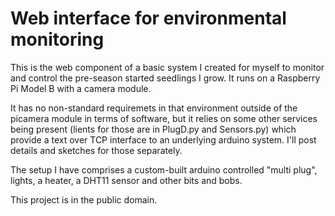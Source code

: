 # Web interface for environmental monitoring

This is the web component of a basic system I created for myself to
monitor and control the pre-season started seedlings I grow. It runs
on a Raspberry Pi Model B with a camera module.

It has no non-standard requiremets in that environment outside of the
picamera module in terms of software, but it relies on some other
services being present (lients for those are in PlugD.py and
Sensors.py) which provide a text over TCP interface to an underlying
arduino system. I'll post details and sketches for those separately.

The setup I have comprises a custom-built arduino controlled "multi
plug", lights, a heater, a DHT11 sensor and other bits and bobs.

This project is in the public domain.
